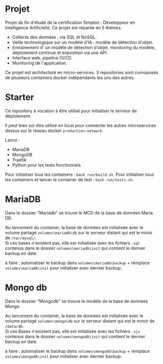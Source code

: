 # Projet

Projet de fin d'étude de la certification Simplon : Développeur en Intelligence Artificielle. 
Ce projet est répartie en 5 thèmes: 
- Collecte des données : via SQL et NoSQL.
- Veille technologique sur un modèle d'IA : modèle de détection d'objet.
- Entrainement d' un modèle de détection d'objet, monitoring du modèle, déploiement continue et exposition via une API. 
- Interface web, pipeline CI/CD.
- Monitoring de l'application.

Ce projet est architecturé en micro-services. 3 repositories sont comoposés de plusieurs containers docker indépendants les uns des autres.  

# Starter

Ce repository à vocation à être utilisé pour initialiser le serveur de déploiement. 

Il peut bien sur être utilisé en local pour connecter les autres microservices dessus sur le réseau docker `production-network`.

Lance : 
- MariaDB
- MongoDB
- Traefik
- Python pour les tests fonctionnels 

Pour initialiser tous les containers : `bash run/build.sh`.
Pour initialiser tous les containers et lancer le container de test : `bash run/tests.sh`.

# MariaDB

Dans le dossier "Mariadb" se trouve le MCD de la base de données Maria DB. 

Au lancement du container, la base de données est initialisée avec le volume partagé `volumes\mariadb\db` sur le serveur distant qui est le miroir de `/var/mysql/`.   
Si ces bases n'existent pas, elle est initialisée avec les fichiers `.sql` contenus dans le dossier `volumes\mariadb\init` qui contient le dernier backup en date. 

à faire : automatiser le backup dans `volumes\mariadb\backup` + remplace `volumes\mariadb\init` pour initialiser avec dernier backup. 


# Mongo db

Dans le dossier "Mongodb" se trouve le modèle de la base de données Mongo. 

Au lancement du container, la base de données est initialisée avec le volume partagé `volumes\mongo\db` sur le serveur distant qui est le miroir de `/data/db`.   
Si ces Bases n'existent pas, elle est initialisée avec les fichiers `.sjs` contenus dans le dossier `volumes\mongodb\init` qui contient le dernier backup en date. 

à faire : automatiser le backup dans `volumes\mongodb\backup` + remplace `volumes\mongodb\init` pour initialiser avec dernier backup. 